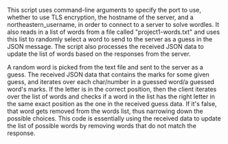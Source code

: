 This script uses command-line arguments to specify the port to use, whether to use TLS encryption, the hostname of the server, and a northeastern_username, in order to connect to a server to solve wordles. It also reads in a list of words from a file called "project1-words.txt" and uses this list to randomly select a word to send to the server as a guess in the JSON message. The script also processes the received JSON data to update the list of words based on the responses from the server.

A random word is picked from the text file and sent to the server as a guess. The received JSON data that contains the marks for some given guess, and iterates over each char/number in a guessed word/a guessed word's marks. If the letter is in the correct position, then the client iterates over the list of words and checks if a word in the list has the right letter in the same exact position as the one in the received guess data. If it's false, that word gets removed from the words list, thus narrowing down the possible choices. This code is essentially using the received data to update the list of possible words by removing words that do not match the response.